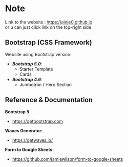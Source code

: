 # Note
Link to the website : https://pinje0.github.io <br>
or u can just click link on the top-right side


## Bootstrap (CSS Framework)

Website using Bootstrap version:

-   **_Bootstrap 5.0_**:
    -   Starter Template
    -   Cards
-   **_Bootstrap 4.6_**:
    -   Jumbotron / Hero Section

## Reference & Documentation

**Bootstrap 5**

-   https://getbootstrap.com

**Waves Generator:**

-   https://getwaves.io/

**Form to Google Sheets:**

-   https://github.com/jamiewilson/form-to-google-sheets
